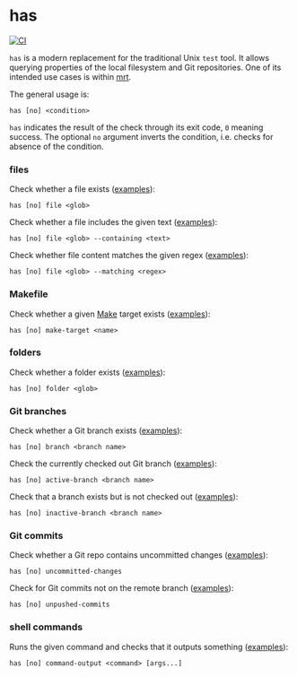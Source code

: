 # has

[![CI](https://github.com/kevgo/has/actions/workflows/ci.yml/badge.svg)](https://github.com/kevgo/has/actions/workflows/ci.yml)

`has` is a modern replacement for the traditional Unix `test` tool. It allows
querying properties of the local filesystem and Git repositories. One of its
intended use cases is within [mrt](https://github.com/kevgo/mrt).

The general usage is:

```
has [no] <condition>
```

`has` indicates the result of the check through its exit code, `0` meaning
success. The optional `no` argument inverts the condition, i.e. checks for
absence of the condition.

### files

Check whether a file exists ([examples](features/file-name.feature)):

```
has [no] file <glob>
```

Check whether a file includes the given text
([examples](features/file-content.feature)):

```
has [no] file <glob> --containing <text>
```

Check whether file content matches the given regex
([examples](features/file-content-regex.feature)):

```
has [no] file <glob> --matching <regex>
```

### Makefile

Check whether a given [Make](https://www.gnu.org/software/make) target exists
([examples](features/make-target.feature)):

```
has [no] make-target <name>
```

### folders

Check whether a folder exists ([examples](features/folder.feature)):

```
has [no] folder <glob>
```

### Git branches

Check whether a Git branch exists ([examples](features/git-branch.feature)):

```
has [no] branch <branch name>
```

Check the currently checked out Git branch
([examples](features/git-branch-active.feature)):

```
has [no] active-branch <branch name>
```

Check that a branch exists but is not checked out
([examples](features/git-branch-inactive.feature)):

```
has [no] inactive-branch <branch name>
```

### Git commits

Check whether a Git repo contains uncommitted changes
([examples](features/uncommitted-changes.feature)):

```
has [no] uncommitted-changes
```

Check for Git commits not on the remote branch
([examples](features/unpushed-commits.feature)):

```
has [no] unpushed-commits
```

### shell commands

Runs the given command and checks that it outputs something
([examples](features/command-output.feature)):

```
has [no] command-output <command> [args...]
```
